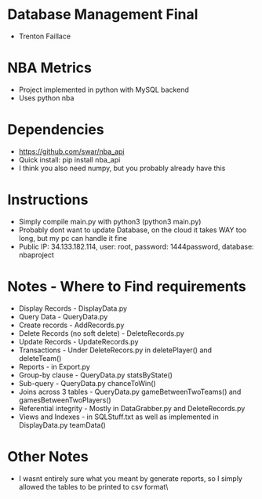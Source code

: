 # Database Management Final

* Trenton Faillace

# NBA Metrics

* Project implemented in python with MySQL backend
* Uses python nba 

# Dependencies

* https://github.com/swar/nba_api
* Quick install: pip install nba_api
* I think you also need numpy, but you probably already have this

# Instructions

* Simply compile main.py with python3 (python3 main.py)
* Probably dont want to update Database, on the cloud it takes WAY too long, but my pc can handle it fine
* Public IP: 34.133.182.114, user: root, password: 1444password, database: nbaproject

# Notes - Where to Find requirements

* Display Records - DisplayData.py
* Query Data - QueryData.py
* Create records - AddRecords.py
* Delete Records (no soft delete) - DeleteRecords.py 
* Update Records - UpdateRecords.py
* Transactions - Under DeleteRecors.py in deletePlayer() and deleteTeam()
* Reports - in Export.py
* Group-by clause - QueryData.py statsByState()
* Sub-query - QueryData.py chanceToWin()
* Joins across 3 tables - QueryData.py gameBetweenTwoTeams() and gamesBetweenTwoPlayers()
* Referential integrity - Mostly in DataGrabber.py and DeleteRecords.py
* Views and Indexes - in SQLStuff.txt as well as implemented in DisplayData.py teamData()

# Other Notes

* I wasnt entirely sure what you meant by generate reports, so I simply allowed the tables to be printed to csv format\

